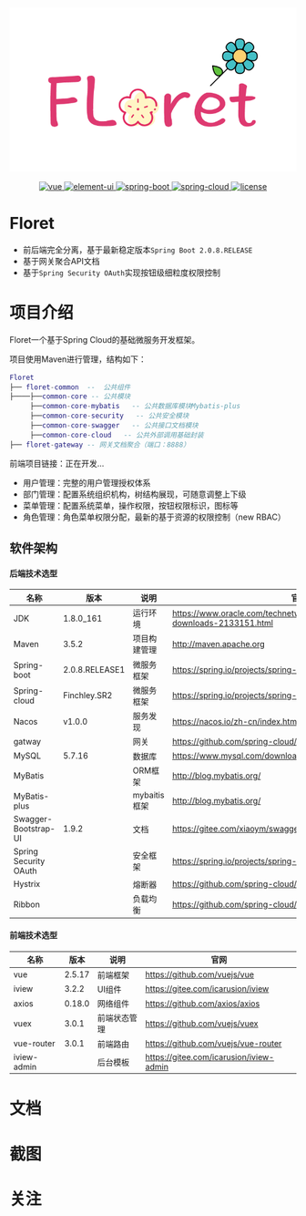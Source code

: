 <p align="center"><img width="512" src="logo.png"></p>

<p align="center">
  <a href="https://github.com/vuejs/vue">
    <img src="https://img.shields.io/badge/vue-2.5.17-brightgreen.svg" alt="vue">
  </a>
  <a href="https://github.com/ElemeFE/element">
    <img src="https://img.shields.io/badge/iview-3.2.2-brightgreen.svg" alt="element-ui">
  </a>
  <a href="https://spring.io/projects/spring-boot">
    <img src="https://img.shields.io/badge/spring--boot-2.0.8.RELEASE-blue.svg" alt="spring-boot">
  </a>
  <a href="https://spring.io/projects/spring-cloud">
    <img src="https://img.shields.io/badge/spring--cloud-Finchley.SR2-blue.svg" alt="spring-cloud">
  </a>
  <a href="https://gitee.com/beiyoufx/soraka">
    <img src="https://img.shields.io/badge/license-Apache%202.0-green.svg" alt="license">
  </a>
</p>



# Floret

- 前后端完全分离，基于最新稳定版本`Spring Boot 2.0.8.RELEASE`
- 基于网关聚合API文档
- 基于`Spring Security OAuth`实现按钮级细粒度权限控制


# 项目介绍

Floret一个基于Spring Cloud的基础微服务开发框架。

项目使用Maven进行管理，结构如下：

``` lua
Floret
├── floret-common  --  公共组件
├────├──common-core -- 公共模块
     ├──common-core-mybatis   -- 公共数据库模块Mybatis-plus
     ├──common-core-security   -- 公共安全模块
     ├──common-core-swagger   -- 公共接口文档模块
     ├──common-core-cloud   -- 公共外部调用基础封装
├── floret-gateway -- 网关文档聚合（端口：8888）

```

前端项目链接：正在开发...

- 用户管理：完整的用户管理授权体系
- 部门管理：配置系统组织机构，树结构展现，可随意调整上下级
- 菜单管理：配置系统菜单，操作权限，按钮权限标识，图标等
- 角色管理：角色菜单权限分配，最新的基于资源的权限控制（new RBAC）

## 软件架构

#### 后端技术选型

| 名称                  | 版本           | 说明         | 官网                                                         |
| --------------------- | -------------- | ------------ | ------------------------------------------------------------ |
| JDK                   | 1.8.0_161      | 运行环境     | https://www.oracle.com/technetwork/java/javase/downloads/jdk8-downloads-2133151.html |
| Maven                 | 3.5.2          | 项目构建管理 | http://maven.apache.org                                      |
| Spring-boot           | 2.0.8.RELEASE1 | 微服务框架   | https://spring.io/projects/spring-boot                       |
| Spring-cloud          | Finchley.SR2   | 微服务框架   | https://spring.io/projects/spring-cloud                      |
| Nacos                 | v1.0.0         | 服务发现     | https://nacos.io/zh-cn/index.html                         |
| gatway                |                | 网关         | https://github.com/spring-cloud/spring-cloud-netflix         |
| MySQL                 | 5.7.16         | 数据库       | https://www.mysql.com/downloads/                             |
| MyBatis               |                | ORM框架      | http://blog.mybatis.org/                                     |
| MyBatis-plus          |                | mybaitis框架 | http://blog.mybatis.org/                                     |
| Swagger-Bootstrap-UI  | 1.9.2          | 文档         | https://gitee.com/xiaoym/swagger-bootstrap-ui                |
| Spring Security OAuth |                | 安全框架     | https://spring.io/projects/spring-security-oauth             |
| Hystrix               |                | 熔断器       | https://github.com/spring-cloud/spring-cloud-netflix         |
| Ribbon                |                | 负载均衡     | https://github.com/spring-cloud/spring-cloud-netflix         |

#### 前端技术选型

| 名称               | 版本   | 说明         | 官网                                            |
| ------------------ | ------ | ------------ | ----------------------------------------------- |
| vue                | 2.5.17 | 前端框架     | https://github.com/vuejs/vue                    |
| iview              | 3.2.2  | UI组件       | https://gitee.com/icarusion/iview                     |
| axios              | 0.18.0 | 网络组件     | https://github.com/axios/axios                  |
| vuex               | 3.0.1  | 前端状态管理 | https://github.com/vuejs/vuex                   |
| vue-router         | 3.0.1  | 前端路由     | https://github.com/vuejs/vue-router             |
| iview-admin        |        | 后台模板     | https://gitee.com/icarusion/iview-admin |

# 文档

# 截图


# 关注
